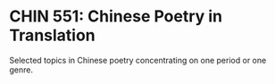 # CHIN 551: Chinese Poetry in Translation

Selected topics in Chinese poetry concentrating on one period or one genre.